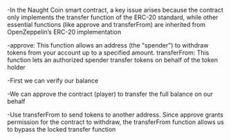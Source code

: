 -In the Naught Coin smart contract, a key issue arises because the contract only implements the transfer function of the ERC-20 standard, 
while other essential functions (like approve and transferFrom) are inherited from OpenZeppelin’s ERC-20 implementation

-approve: This function allows an address (the "spender") to withdraw tokens from your account up to a specified amount.
transferFrom: This function lets an authorized spender transfer tokens on behalf of the token holder

-First we can verify our balance

-We can approve the contract (player) to transfer the full balance on our behalf

-Use transferFrom to send tokens to another address. 
Since approve grants permission for the contract to withdraw, the transferFrom function allows us to bypass the locked transfer function

